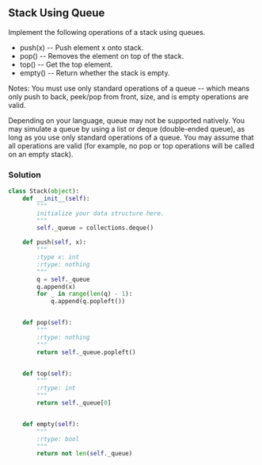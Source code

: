 ## Stack Using Queue

Implement the following operations of a stack using queues.

- push(x) -- Push element x onto stack.
- pop() -- Removes the element on top of the stack.
- top() -- Get the top element.
- empty() -- Return whether the stack is empty.

Notes:
You must use only standard operations of a queue -- which means only push to back, peek/pop from front, size, and is empty operations are valid.

Depending on your language, queue may not be supported natively. You may simulate a queue by using a list or deque (double-ended queue), as long as you use only standard operations of a queue.
You may assume that all operations are valid (for example, no pop or top operations will be called on an empty stack).


### Solution

```python
class Stack(object):
    def __init__(self):
        """
        initialize your data structure here.
        """
        self._queue = collections.deque()

    def push(self, x):
        """
        :type x: int
        :rtype: nothing
        """
        q = self._queue
        q.append(x)
        for _ in range(len(q) - 1):
            q.append(q.popleft())


    def pop(self):
        """
        :rtype: nothing
        """
        return self._queue.popleft()


    def top(self):
        """
        :rtype: int
        """
        return self._queue[0]


    def empty(self):
        """
        :rtype: bool
        """
        return not len(self._queue)
```
